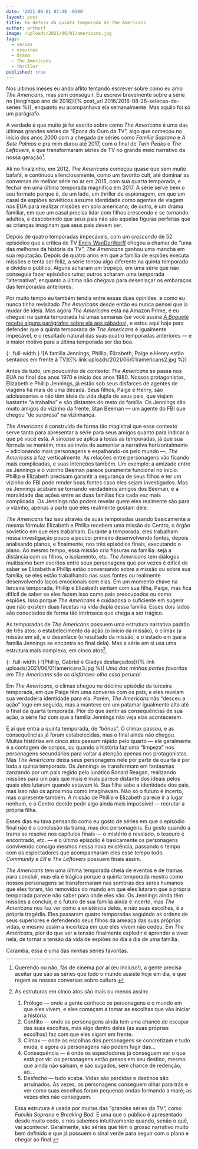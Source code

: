 ```yaml
---
date: '2021-06-01 07:48 -0300'
layout: post
title: Em defesa da quinta temporada de The Americans
author: arthurf
image: /uploads/2021/06/01/americans.jpg
tags:
  - séries
  - esquinas
  - drama
  - The Americans
  - thriller
published: true
---
```

Nos últimos meses eu ando aflito tentando escrever sobre como eu amo *The Americans*, mas sem conseguir. Eu escrevi brevemente sobre a série no [longínquo ano de 2016]({% post_url 2016/2016-08-26-selecao-de-series %}), enquanto eu acompanhava ela semanalmente. Mas aquilo foi só um parágrafo.

A verdade é que muito já foi escrito sobre como *The Americans* é uma das últimas grandes séries da “Época do Ouro da TV”, algo que começou no início dos anos 2000 com a chegada de séries como *Família Soprano* e *A Sete Palmos* e pra mim durou até 2017, com o final de *Twin Peaks* e *The Leftovers*, e que transformaram séries de TV no grande meio narrativo da nossa geração[^1].

Ali no finalzinho, em 2012, *The Americans* começou quase que sem muito bafafá, e continuou silenciosamente, como um favorito cult, até dominar as conversas de melhor série no ar em 2015, com sua quarta temporada, e fechar em uma última temporada magnífica em 2017. A série serve bem o seu formato porque é, de um lado, um thriller de espionagem, em que um casal de espiões soviéticos assume identidade como agentes de viagem nos EUA para realizar missões em solo americano; de outro, é um drama familiar, em que um casal precisa lidar com filhos crescendo e se tornando adultos, e descobrindo que seus pais não são aquelas figuras perfeitas que as crianças imaginam que seus pais devem ser.

Depois de quatro temporadas impecáveis, com um *crescendo* de 52 episódios que a crítica de TV [Emily WanDerWerff](https://www.vox.com/2015/4/2/8335137/the-americans-stingers-recap-review) chegou a chamar de “uma das melhores da história da TV”, *The Americans* ganhou uma mancha em sua reputação. Depois de quatro anos em que a família de espiões executa missões e tenta ser feliz, a série tentou algo diferente na quinta temporada e dividiu o público. Alguns acharam um tropeço, em uma série que não conseguia fazer episódios ruins; outros acharam uma temporada “alternativa”, enquanto a última não chegava para desenlaçar os embaraços das temporadas anteriores.

Por muito tempo eu também tendia entre essas duas opiniões, e como eu nunca tinha revisitado *The Americans* desde então eu nunca pensei que ia mudar de ideia. Mas agora *The Americans* está na Amazon Prime, e eu cheguei na quinta temporada há umas semanas (se você assina [*A Baguete* recebe alguns parágrafos sobre ela aos sábados](https://www.getrevue.co/profile/paomortadela)), e estou aqui hoje para defender que a quinta temporada de *The Americans* é igualmente impecável, e o resultado natural das suas quatro temporadas anteriores — e o maior motivo para a última temporada ser tão boa.

{: .full-width }
![A família Jennings, Phillip, Elizabeth, Paige e Henry estão sentados em frente à TV]({% link uploads/2021/06/01/americans2.jpg %})

Antes de tudo, um pouquinho de contexto: *The Americans* se passa nos EUA no final dos anos 1970 e início dos anos 1980. Nossos protagonistas, Elizabeth e Phillip Jennings, já estão sob seus disfarces de agentes de viagens há mais de uma década. Seus filhos, Paige e Henry, são adolescentes e não têm ideia da vida dupla de seus pais, que viajam bastante “a trabalho” e são distantes do resto da família. Os Jennings são muito amigos do vizinho da frente, Stan Beeman — um agente do FBI que chegou “de surpresa” na vizinhança.

*The Americans* é construída de forma tão magistral que esse contexto serve tanto para apresentar a série para seus amigos quanto para indicar a que pé você está. A sinopse se aplica à todas as temporadas, já que sua fórmula se mantém, mas ao invés de aumentar a narrativa horizontalmente – adicionando mais personagens e espalhando-os pelo mundo —, *The Americans* a faz verticalmente. As relações entre personagens vão ficando mais complicadas, e suas intenções também. Um exemplo: a amizade entre os Jennings e o vizinho Beeman parece puramente funcional no início: Phillip e Elizabeth precisam garantir a segurança de seus filhos e ter um vizinho do FBI pode render boas fontes caso eles sejam investigados. Mas os Jennings acabam se tornando verdadeiros amigos dos Beeman, e a moralidade das ações entre as duas famílias fica cada vez mais complicada. Os Jennings não podem revelar quem eles realmente são para o vizinho, apenas a parte que eles realmente gostam dele.

*The Americans* faz isso através de suas temporadas usando basicamente a mesma fórmula: Elizabeth e Phillip recebem uma missão do Centro, o órgão soviético em que eles trabalham. Durante a temporada, eles trabalham nessa investigação pouco a pouco: primeiro desenvolvendo fontes, depois analisando planos, e finalmente, nos três episódios finais, executando o plano. Ao mesmo tempo, essa missão cria fissuras na família: seja a distância com os filhos, o isolamento, etc. *The Americans* tem diálogos muitíssimo bem escritos entre seus personagens que por vezes é difícil de saber se Elizabeth e Phillip estão conversando sobre a missão ou sobre sua família; se eles estão trabalhando nas suas fontes ou realmente desenvolvendo laços emocionais com elas. Em um momento chave na terceira temporada, Phillip e Elizabeth sentam com sua filha, Paige, mas fica difícil de saber se eles fazem isso como pais preocupados ou como espiões. Isso porque *The Americans* é cuidadosa o suficiente em sugerir que não existem duas facetas na vida dupla dessa família. Esses dois lados são conectados de forma tão intrínseca que chega a ser trágico.

As temporadas de *The Americans* possuem uma estrutura narrativa padrão de três atos: o estabelecimento da ação (o início da missão), o clímax (a missão em si), e o desenlace (o resultado da missão, e o estado em que a família Jennings se encontra ao final dela). Mas a série em si usa uma estrutura mais complexa, em cinco atos[^2].

{: .full-width }
![Phillip, Gabriel e Gladys desfarçados]({% link uploads/2021/06/01/americans3.jpg %})
_Uma das minhas partes favoritas em The Americans são os disfarces: olha essa peruca!_

Em *The Americans*, o clímax chegou no décimo episódio da terceira temporada, em que Paige têm uma conversa com os pais, e eles revelam sua verdadeira identidade para ela. Porém, *The Americans* não “desceu a ação” logo em seguida, mas a manteve em um patamar igualmente alto até o final da quarta temporada. Pior do que sentir as consequências de sua ação, a série faz com que a família Jennings não veja elas acontecerem.

É aí que entra a quinta temporada, de “bônus”. O clímax passou, e as consequências já foram estabelecidas, mas o final ainda não chegou. Muitas histórias em cinco atos passam rápido pelo quarto — ele geralmente é a contagem de corpos, ou quando a história faz uma “limpeza” nos personagens secundários para voltar a atenção apenas nos protagonistas. Mas *The Americans* deixa seus personagens nele por parte da quarta e por toda a quinta temporada. Os Jennings se transformam em fantasmas zanzando por um país regido pelo lunático Ronald Reagan, realizando missões para um país que mais e mais parece distante dos ideais pelos quais eles lutaram quando estavam lá. Sua filha sabe a identidade dos pais, mas isso não os aproximou como imaginavam. Não só o futuro é incerto, mas o presente também. A missão de Phillip e Elizabeth parece ir a lugar nenhum, e o Centro decide pedir algo ainda mais impossível — recrutar a própria filha.

Esses dias eu tava pensando como eu gosto de séries em que o episódio final não é a conclusão da trama, mas dos personagens. Eu gosto quando a trama se resolve nos capítulos finais — o mistério é revelado, o tesouro é encontrado, etc. — e o último episódio é basicamente os personagens convivendo consigo mesmos nessa nova existência, passando o tempo com os espectadores que acompanharam eles esse tempo todo. *Community* e *ER* e *The Leftovers* possuem finais assim.

*The Americans* tem uma última temporada cheia de eventos e de tramas para concluir, mas ela é trágica porque a quinta temporada mostra como nossos personagens se transformaram nas sombras dos seres humanos que eles foram, tão removidos do mundo em que eles lutaram que a própria temporada parece não saber para onde eles vão. Os Jennings ainda têm missões a concluir, e o futuro de sua família ainda é incerto, mas *The Americans* nos faz ver como a existência deles, e não suas escolhas, é a própria tragédia. Eles passaram quatro temporadas seguindo as ordens de seus superiores e defendendo seus filhos da ameaça das suas próprias vidas, e mesmo assim a incerteza em que eles vivem não cedeu. Em *The Americans*, pior do que ver a tensão finalmente explodir é aprender a viver nela, de tornar a tensão da vida de espiões no dia a dia de uma família.

Caramba, essa é uma das minhas séries favoritas.

[^1]: Querendo ou não, fãs de cinema por aí (eu incluso!), a gente precisa aceitar que são as séries que todo o mundo assiste hoje em dia, e que regem as nossas conversas sobre cultura.
[^2]: As estruturas em cinco atos são mais ou menos assim:

    1. Prólogo — onde a gente conhece os personagens e o mundo em que eles vivem, e eles começam a tomar as escolhas que vão iniciar a história.
    2. Conflito — onde os personagens ainda tem uma chance de escapar das suas escolhas, mas algo dentro deles (as suas próprias escolhas) faz com que eles sigam em frente.
    3. Clímax — onde as escolhas dos personagens se concretizam e tudo muda, e agora os personagens não podem fugir das…
    4. Consequência — é onde os espectadores já conseguem ver o que está por vir: os personagens estão presos em seu destino, mesmo que ainda não saibam, e são sugados, sem chance de redenção, ao…
    5. Desfecho — tudo acaba. Vidas são perdidas e destinos são arruinados. As vezes, os personagens conseguem olhar para trás e ver como suas escolhas foram pequenas ondas formando a maré; as vezes eles não conseguem.

    Essa estrutura é usada por muitas das “grandes séries da TV”, como *Família Soprano* e *Breaking Bad*. É uma que o público é apresentado desde muito cedo, e nós sabemos intuitivamente quando, senão o quê, vai acontecer. Geralmente, são séries que têm o grosso narrativo muito bem definido e que já possuem o sinal verde para seguir com o plano e chegar ao final.
